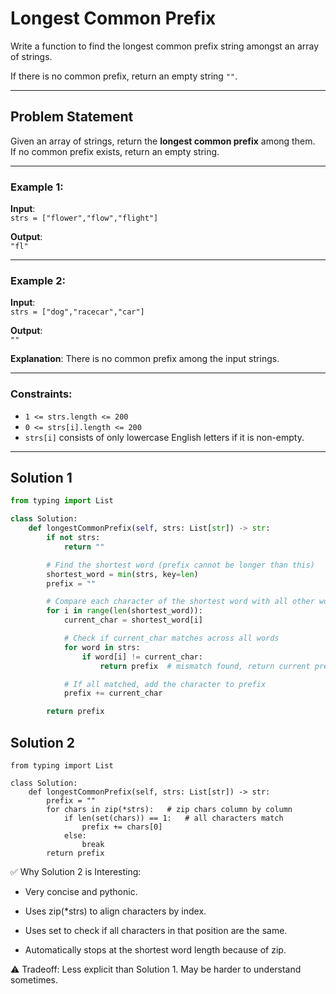 # Longest Common Prefix

Write a function to find the longest common prefix string amongst an array of strings.

If there is no common prefix, return an empty string `""`.

---

## Problem Statement

Given an array of strings, return the **longest common prefix** among them.  
If no common prefix exists, return an empty string.

---

### Example 1:

**Input**:  
`strs = ["flower","flow","flight"]`  

**Output**:  
`"fl"`

---

### Example 2:

**Input**:  
`strs = ["dog","racecar","car"]`  

**Output**:  
`""`  

**Explanation**: There is no common prefix among the input strings.

---

### Constraints:
- `1 <= strs.length <= 200`
- `0 <= strs[i].length <= 200`
- `strs[i]` consists of only lowercase English letters if it is non-empty.

---

## Solution 1

```python
from typing import List

class Solution:
    def longestCommonPrefix(self, strs: List[str]) -> str:
        if not strs:
            return ""

        # Find the shortest word (prefix cannot be longer than this)
        shortest_word = min(strs, key=len)
        prefix = ""

        # Compare each character of the shortest word with all other words
        for i in range(len(shortest_word)):
            current_char = shortest_word[i]

            # Check if current_char matches across all words
            for word in strs:
                if word[i] != current_char:
                    return prefix  # mismatch found, return current prefix

            # If all matched, add the character to prefix
            prefix += current_char

        return prefix

```

## Solution 2
```Py
from typing import List

class Solution:
    def longestCommonPrefix(self, strs: List[str]) -> str:
        prefix = ""
        for chars in zip(*strs):   # zip chars column by column
            if len(set(chars)) == 1:   # all characters match
                prefix += chars[0]
            else:
                break
        return prefix

```

✅ Why Solution 2 is Interesting:
- Very concise and pythonic.

- Uses zip(*strs) to align characters by index.

- Uses set to check if all characters in that position are the same.

- Automatically stops at the shortest word length because of zip.

⚠️ Tradeoff: Less explicit than Solution 1. May be harder to understand sometimes.